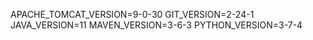 APACHE_TOMCAT_VERSION=9-0-30
GIT_VERSION=2-24-1
JAVA_VERSION=11
MAVEN_VERSION=3-6-3
PYTHON_VERSION=3-7-4
